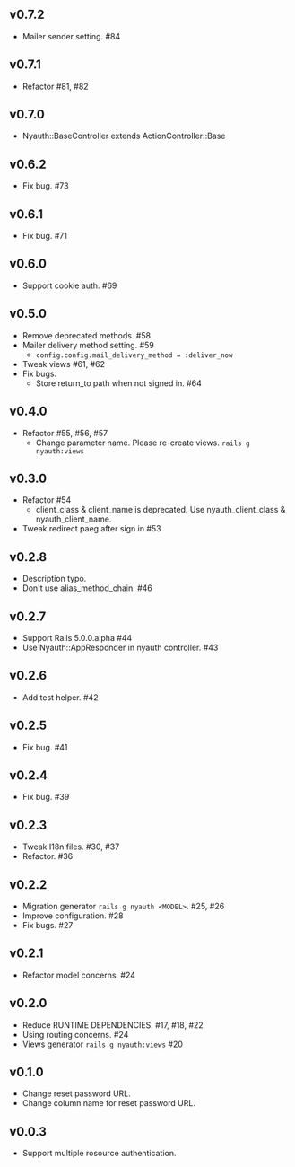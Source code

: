 ## v0.7.2

* Mailer sender setting. #84

## v0.7.1

* Refactor #81, #82

## v0.7.0

* Nyauth::BaseController extends ActionController::Base

## v0.6.2

* Fix bug. #73

## v0.6.1

* Fix bug. #71

## v0.6.0

* Support cookie auth. #69

## v0.5.0

* Remove deprecated methods. #58
* Mailer delivery method setting. #59
  * `config.config.mail_delivery_method = :deliver_now`
* Tweak views #61, #62
* Fix bugs.
  * Store return_to path when not signed in. #64

## v0.4.0

* Refactor #55, #56, #57
  * Change parameter name. Please re-create views. `rails g nyauth:views`

## v0.3.0

* Refactor #54
  * client_class & client_name is deprecated. Use nyauth_client_class & nyauth_client_name.
* Tweak redirect paeg after sign in #53

## v0.2.8

* Description typo.
* Don't use alias_method_chain. #46

## v0.2.7

* Support Rails 5.0.0.alpha #44
* Use Nyauth::AppResponder in nyauth controller. #43

## v0.2.6

* Add test helper. #42

## v0.2.5

* Fix bug. #41

## v0.2.4

* Fix bug. #39

## v0.2.3

* Tweak I18n files. #30, #37
* Refactor. #36

## v0.2.2

* Migration generator `rails g nyauth <MODEL>`. #25, #26
* Improve configuration. #28
* Fix bugs. #27


## v0.2.1

* Refactor model concerns. #24

## v0.2.0

* Reduce RUNTIME DEPENDENCIES. #17, #18, #22
* Using routing concerns. #24
* Views generator `rails g nyauth:views` #20


## v0.1.0

* Change reset password URL.
* Change column name for reset password URL.

## v0.0.3

* Support multiple rosource authentication.

